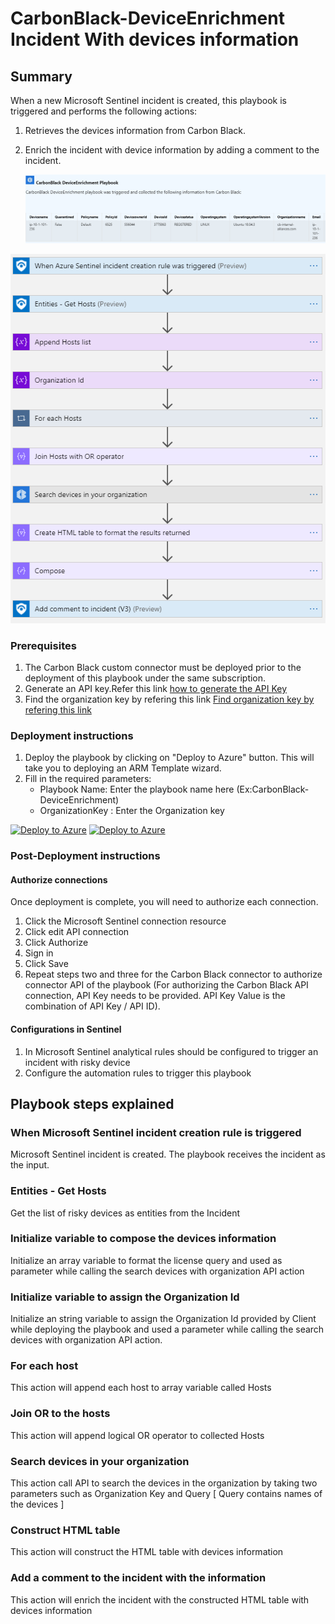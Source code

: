 # CarbonBlack-DeviceEnrichment Incident With devices information

## Summary

 When a new Microsoft Sentinel incident is created, this playbook is triggered and performs the following actions:

 1. Retrieves the devices information from Carbon Black.
 2. Enrich the incident with device information by adding a comment to the incident.

     ![Comment example](./images/Incident_Comment.png)

![CarbonBlack-Enrich Incident With devices information](./images/designerOverviewLight.png)

### Prerequisites

1. The Carbon Black custom connector must be deployed prior to the deployment of this playbook under the same subscription.
2. Generate an API key.Refer this link [ how to generate the API Key](https://developer.carbonblack.com/reference/carbon-black-cloud/authentication/#creating-an-api-key)
3. Find the organization key by refering this link [ Find organization key by refering this link ](https://developer.carbonblack.com/reference/carbon-black-cloud/authentication/#creating-an-api-key)

### Deployment instructions

1. Deploy the playbook by clicking on "Deploy to Azure" button. This will take you to deploying an ARM Template wizard.
2. Fill in the required parameters:
    * Playbook Name: Enter the playbook name here (Ex:CarbonBlack-DeviceEnrichment)
    * OrganizationKey : Enter the Organization key

[![Deploy to Azure](https://aka.ms/deploytoazurebutton)](https://portal.azure.com/#create/Microsoft.Template/uri/https%3A%2F%2Fraw.githubusercontent.com%2FAzure%2FAzure-Sentinel%2Fmaster%2FSolutions%2FCarbonBlack%2FPlaybooks%2FCarbonBlack-DeviceEnrichment%2Fazuredeploy.json) [![Deploy to Azure](https://aka.ms/deploytoazuregovbutton)](https://portal.azure.us/#create/Microsoft.Template/uri/https%3A%2F%2Fraw.githubusercontent.com%2FAzure%2FAzure-Sentinel%2Fmaster%2FSolutions%2FCarbonBlack%2FPlaybooks%2FCarbonBlack-DeviceEnrichment%2Fazuredeploy.json)

### Post-Deployment instructions

#### Authorize connections

Once deployment is complete, you will need to authorize each connection.

1. Click the Microsoft Sentinel connection resource
2. Click edit API connection
3. Click Authorize
4. Sign in
5. Click Save
6. Repeat steps two and three for the Carbon Black connector to authorize connector API of the playbook (For authorizing the Carbon Black API connection, API Key needs to be provided. API Key Value is the combination of API Key / API ID).

#### Configurations in Sentinel

1. In Microsoft Sentinel analytical rules should be configured to trigger an incident with risky device 
2. Configure the automation rules to trigger this playbook

## Playbook steps explained

### When Microsoft Sentinel incident creation rule is triggered

Microsoft Sentinel incident is created. The playbook receives the incident as the input.

### Entities - Get Hosts

Get the list of risky devices as entities from the Incident

### Initialize variable to compose the devices information

Initialize an array variable to format the license query and used as parameter while calling the search devices with organization API action

### Initialize variable to assign the Organization Id

Initialize an string variable to assign the Organization Id provided by Client while deploying the playbook and used a parameter while calling the search devices with organization API action.

### For each host

This action will append each host to array variable called Hosts

### Join OR to the hosts

This action will append logical OR operator to collected Hosts

### Search devices in your organization

This action call API to search the devices in the organization by taking two parameters such as Organization Key and Query [ Query contains names of the devices ]

### Construct HTML table

This action will construct the HTML table with devices information

### Add a comment to the incident with the information

This action will enrich the incident with the constructed HTML table with devices information
